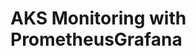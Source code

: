 # AKS Monitoring with PrometheusGrafana                                                                                                                                                           
